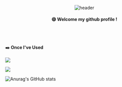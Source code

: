 <div align="center">
  
  ![header](https://capsule-render.vercel.app/api?type=cylinder&color=9900FF&height=150&section=header&text=HW&fontColor=ffffff&fontSize=70&animation=fadeIn&fontAlignY=55)
  ####  :smile: Welcome my github profile !
</div>
  
 <br/>
 <br/>


#### :black_nib: Once I've Used
<a href="https://marshy-zephyr-c35.notion.site/Profile-928a4faf864542e692b2177ec2689945?pvs=4" target="_blank"><img src="https://img.shields.io/badge/Notion-000000?style=plastic&logo=Notion&logoColor=FFFFFF"/></a>

<a href="https://velog.io/@kksp12y" target="_blank"><img src="https://img.shields.io/badge/Velog-FFFFFF?style=plastic&logo=Velog&logoColor=00FF00"/></a>

![Anurag's GitHub stats](https://github-readme-stats.vercel.app/api?username=PCY00&show_icons=true&theme=midnight-purple)


